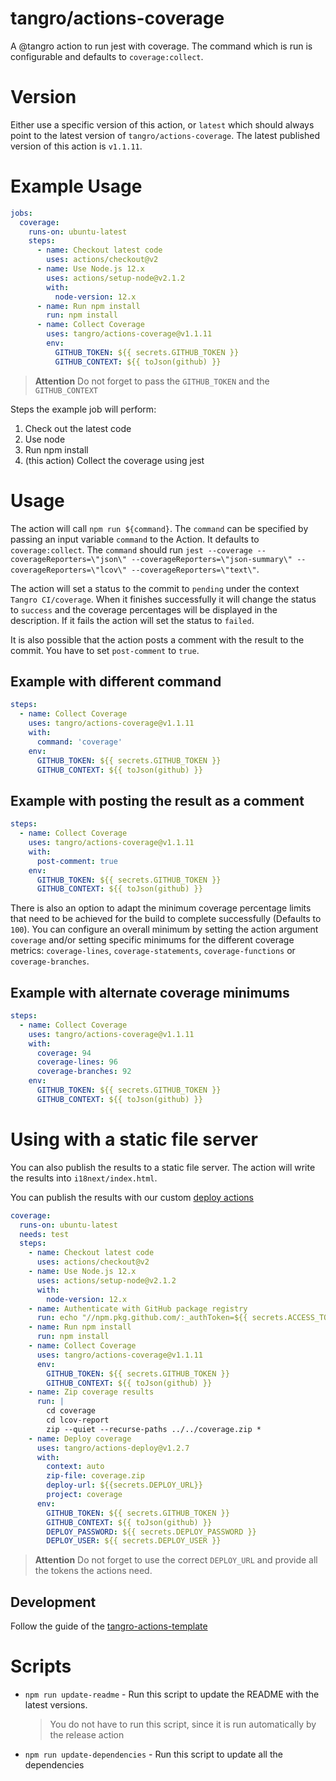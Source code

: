# tangro/actions-coverage

A @tangro action to run jest with coverage. The command which is run is configurable and defaults to `coverage:collect`.

# Version

Either use a specific version of this action, or `latest` which should always point to the latest version of `tangro/actions-coverage`. The latest published version of this action is `v1.1.11`.

# Example Usage

```yml
jobs:
  coverage:
    runs-on: ubuntu-latest
    steps:
      - name: Checkout latest code
        uses: actions/checkout@v2
      - name: Use Node.js 12.x
        uses: actions/setup-node@v2.1.2
        with:
          node-version: 12.x
      - name: Run npm install
        run: npm install
      - name: Collect Coverage
        uses: tangro/actions-coverage@v1.1.11
        env:
          GITHUB_TOKEN: ${{ secrets.GITHUB_TOKEN }}
          GITHUB_CONTEXT: ${{ toJson(github) }}
```

> **Attention** Do not forget to pass the `GITHUB_TOKEN` and the `GITHUB_CONTEXT`

Steps the example job will perform:

1. Check out the latest code
2. Use node
3. Run npm install
4. (this action) Collect the coverage using jest

# Usage

The action will call `npm run ${command}`. The `command` can be specified by passing an input variable `command` to the Action. It defaults to `coverage:collect`. The `command` should run `jest --coverage --coverageReporters=\"json\" --coverageReporters=\"json-summary\" --coverageReporters=\"lcov\" --coverageReporters=\"text\"`.

The action will set a status to the commit to `pending` under the context `Tangro CI/coverage`. When it finishes successfully it will change the status to `success` and the coverage percentages will be displayed in the description. If it fails the action will set the status to `failed`.

It is also possible that the action posts a comment with the result to the commit. You have to set `post-comment` to `true`.

## Example with different command

```yml
steps:
  - name: Collect Coverage
    uses: tangro/actions-coverage@v1.1.11
    with:
      command: 'coverage'
    env:
      GITHUB_TOKEN: ${{ secrets.GITHUB_TOKEN }}
      GITHUB_CONTEXT: ${{ toJson(github) }}
```

## Example with posting the result as a comment

```yml
steps:
  - name: Collect Coverage
    uses: tangro/actions-coverage@v1.1.11
    with:
      post-comment: true
    env:
      GITHUB_TOKEN: ${{ secrets.GITHUB_TOKEN }}
      GITHUB_CONTEXT: ${{ toJson(github) }}
```

There is also an option to adapt the minimum coverage percentage limits that need to be achieved for the build to complete successfully (Defaults to `100`). You can configure an overall minimum by setting the action argument `coverage` and/or setting specific minimums for the different coverage metrics: `coverage-lines`, `coverage-statements`, `coverage-functions` or `coverage-branches`.

## Example with alternate coverage minimums

```yml
steps:
  - name: Collect Coverage
    uses: tangro/actions-coverage@v1.1.11
    with:
      coverage: 94
      coverage-lines: 96
      coverage-branches: 92
    env:
      GITHUB_TOKEN: ${{ secrets.GITHUB_TOKEN }}
      GITHUB_CONTEXT: ${{ toJson(github) }}
```

# Using with a static file server

You can also publish the results to a static file server. The action will write the results into `i18next/index.html`.

You can publish the results with our custom [deploy actions](https://github.com/tangro/actions-deploy)

```yml
coverage:
  runs-on: ubuntu-latest
  needs: test
  steps:
    - name: Checkout latest code
      uses: actions/checkout@v2
    - name: Use Node.js 12.x
      uses: actions/setup-node@v2.1.2
      with:
        node-version: 12.x
    - name: Authenticate with GitHub package registry
      run: echo "//npm.pkg.github.com/:_authToken=${{ secrets.ACCESS_TOKEN }}" >> ~/.npmrc
    - name: Run npm install
      run: npm install
    - name: Collect Coverage
      uses: tangro/actions-coverage@v1.1.11
      env:
        GITHUB_TOKEN: ${{ secrets.GITHUB_TOKEN }}
        GITHUB_CONTEXT: ${{ toJson(github) }}
    - name: Zip coverage results
      run: |
        cd coverage
        cd lcov-report
        zip --quiet --recurse-paths ../../coverage.zip *
    - name: Deploy coverage
      uses: tangro/actions-deploy@v1.2.7
      with:
        context: auto
        zip-file: coverage.zip
        deploy-url: ${{secrets.DEPLOY_URL}}
        project: coverage
      env:
        GITHUB_TOKEN: ${{ secrets.GITHUB_TOKEN }}
        GITHUB_CONTEXT: ${{ toJson(github) }}
        DEPLOY_PASSWORD: ${{ secrets.DEPLOY_PASSWORD }}
        DEPLOY_USER: ${{ secrets.DEPLOY_USER }}
```

> **Attention** Do not forget to use the correct `DEPLOY_URL` and provide all the tokens the actions need.

## Development

Follow the guide of the [tangro-actions-template](https://github.com/tangro/tangro-actions-template)

# Scripts

- `npm run update-readme` - Run this script to update the README with the latest versions.

  > You do not have to run this script, since it is run automatically by the release action

- `npm run update-dependencies` - Run this script to update all the dependencies
